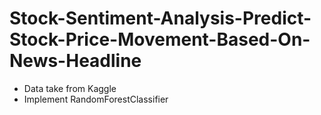 # Stock-Sentiment-Analysis-Predict-Stock-Price-Movement-Based-On-News-Headline
* Data take from Kaggle
* Implement RandomForestClassifier
